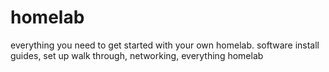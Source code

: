 # homelab
everything you need to get started with your own homelab. software install guides, set up walk through, networking, everything homelab
